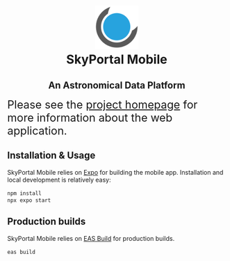 <h1 align="center">
  <br>
  <img
    src="https://github.com/skyportal/skyportal-mobile/raw/main/assets/images/icon.png"
    alt="SkyPortal Logo"
    width="100px"
  />
  <br>
  SkyPortal Mobile
  <br>
</h1>

<h2 align="center">
An Astronomical Data Platform
</h2>

<p>
  <span style="font-size: 180%;">
  Please see the <a href="https://skyportal.io">project homepage</a> for more information about the web application.
  </span>
</p>

## Installation & Usage

SkyPortal Mobile relies on <a href="https://docs.expo.dev/">Expo</a> for building the mobile app. Installation and local development is relatively easy:

```
npm install
npx expo start
```

## Production builds

SkyPortal Mobile relies on <a href="https://docs.expo.dev/build/introduction/">EAS Build</a> for production builds.

```
eas build
```
